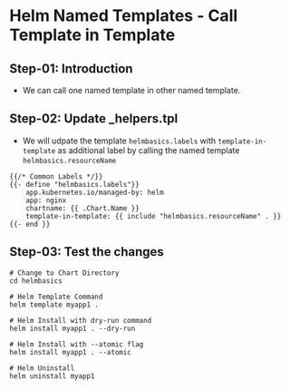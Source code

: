 # Helm Named Templates - Call Template in Template

## Step-01: Introduction
- We can call one named template in other named template.

## Step-02: Update _helpers.tpl 
- We will udpate the template `helmbasics.labels` with `template-in-template` as additional label by calling the named template `helmbasics.resourceName`
```t
{{/* Common Labels */}}
{{- define "helmbasics.labels"}}
    app.kubernetes.io/managed-by: helm
    app: nginx
    chartname: {{ .Chart.Name }}
    template-in-template: {{ include "helmbasics.resourceName" . }}
{{- end }}
```

## Step-03: Test the changes
```t
# Change to Chart Directory 
cd helmbasics

# Helm Template Command
helm template myapp1 .

# Helm Install with dry-run command
helm install myapp1 . --dry-run

# Helm Install with --atomic flag
helm install myapp1 . --atomic

# Helm Uninstall
helm uninstall myapp1
```